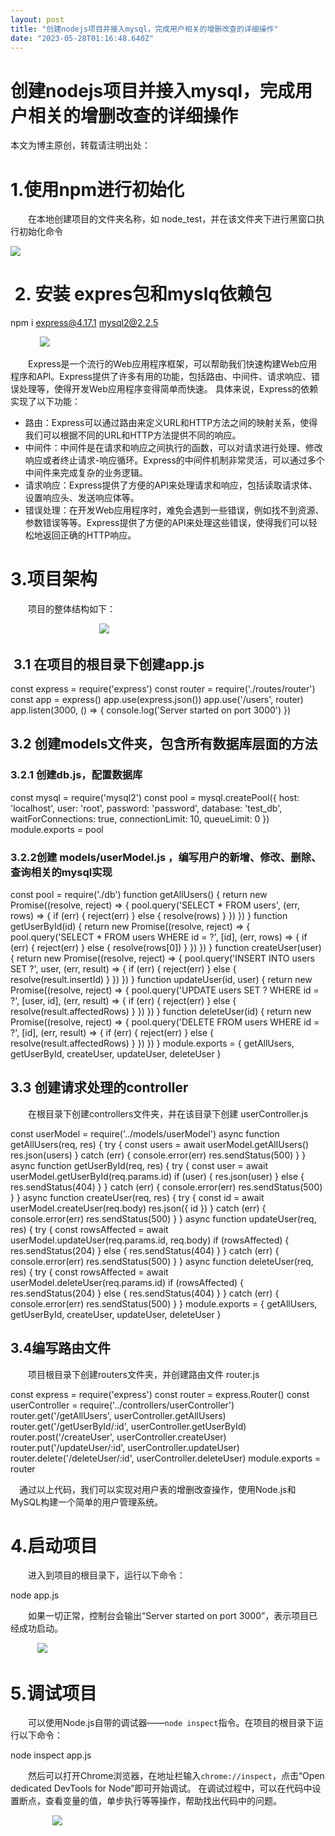 ```yaml
---
layout: post
title: "创建nodejs项目并接入mysql，完成用户相关的增删改查的详细操作"
date: "2023-05-28T01:16:48.640Z"
---
```

创建nodejs项目并接入mysql，完成用户相关的增删改查的详细操作
===================================

本文为博主原创，转载请注明出处：

1.使用npm进行初始化
============

　　在本地创建项目的文件夹名称，如 node\_test，并在该文件夹下进行黑窗口执行初始化命令

![](https://img2023.cnblogs.com/blog/1110857/202305/1110857-20230527233734036-1027130084.png)

 2. 安装 expres包和myslq依赖包
=======================

npm i express@4.17.1 mysql2@2.2.5

            ![](https://img2023.cnblogs.com/blog/1110857/202305/1110857-20230527234104665-1136401817.png)

　　Express是一个流行的Web应用程序框架，可以帮助我们快速构建Web应用程序和API。Express提供了许多有用的功能，包括路由、中间件、请求响应、错误处理等，使得开发Web应用程序变得简单而快速。 具体来说，Express的依赖实现了以下功能：

*   路由：Express可以通过路由来定义URL和HTTP方法之间的映射关系，使得我们可以根据不同的URL和HTTP方法提供不同的响应。
*   中间件：中间件是在请求和响应之间执行的函数，可以对请求进行处理、修改响应或者终止请求-响应循环。Express的中间件机制非常灵活，可以通过多个中间件来完成复杂的业务逻辑。
*   请求响应：Express提供了方便的API来处理请求和响应，包括读取请求体、设置响应头、发送响应体等。
*   错误处理：在开发Web应用程序时，难免会遇到一些错误，例如找不到资源、参数错误等等。Express提供了方便的API来处理这些错误，使得我们可以轻松地返回正确的HTTP响应。

3.项目架构
======

　　项目的整体结构如下：

                                    ![](https://img2023.cnblogs.com/blog/1110857/202305/1110857-20230527234356565-1462676973.png)

 3.1 在项目的根目录下创建app.js
---------------------

const express = require('express')
const router \= require('./routes/router')
const app \= express()
app.use(express.json())
app.use('/users', router)
app.listen(3000, () => {
  console.log('Server started on port 3000')
})

3.2 创建models文件夹，包含所有数据库层面的方法
----------------------------

### 3.2.1 创建db.js，配置数据库

const mysql = require('mysql2')
const pool \= mysql.createPool({
  host: 'localhost',
  user: 'root',
  password: 'password',
  database: 'test\_db',
  waitForConnections: true,
  connectionLimit: 10,
  queueLimit: 0
})
module.exports \= pool

### 3.2.2创建 models/userModel.js ，编写用户的新增、修改、删除、查询相关的mysql实现

const pool = require('./db')
function getAllUsers() {
  return new Promise((resolve, reject) => {
    pool.query('SELECT \* FROM users', (err, rows) => {
      if (err) {
        reject(err)
      } else {
        resolve(rows)
      }
    })
  })
}
function getUserById(id) {
  return new Promise((resolve, reject) => {
    pool.query('SELECT \* FROM users WHERE id = ?', \[id\], (err, rows) => {
      if (err) {
        reject(err)
      } else {
        resolve(rows\[0\])
      }
    })
  })
}
function createUser(user) {
  return new Promise((resolve, reject) => {
    pool.query('INSERT INTO users SET ?', user, (err, result) => {
      if (err) {
        reject(err)
      } else {
        resolve(result.insertId)
      }
    })
  })
}
function updateUser(id, user) {
  return new Promise((resolve, reject) => {
    pool.query('UPDATE users SET ? WHERE id = ?', \[user, id\], (err, result) => {
      if (err) {
        reject(err)
      } else {
        resolve(result.affectedRows)
      }
    })
  })
}
function deleteUser(id) {
  return new Promise((resolve, reject) => {
    pool.query('DELETE FROM users WHERE id = ?', \[id\], (err, result) => {
      if (err) {
        reject(err)
      } else {
        resolve(result.affectedRows)
      }
    })
  })
}
module.exports \= {
  getAllUsers,
  getUserById,
  createUser,
  updateUser,
  deleteUser
}

3.3 创建请求处理的controller
---------------------

　　在根目录下创建controllers文件夹，并在该目录下创建 userController.js

const userModel = require('../models/userModel')
async function getAllUsers(req, res) {
  try {
    const users \= await userModel.getAllUsers()
    res.json(users)
  } catch (err) {
    console.error(err)
    res.sendStatus(500)
  }
}
async function getUserById(req, res) {
  try {
    const user \= await userModel.getUserById(req.params.id)
    if (user) {
      res.json(user)
    } else {
      res.sendStatus(404)
    }
  } catch (err) {
    console.error(err)
    res.sendStatus(500)
  }
}
async function createUser(req, res) {
  try {
    const id \= await userModel.createUser(req.body)
    res.json({ id })
  } catch (err) {
    console.error(err)
    res.sendStatus(500)
  }
}
async function updateUser(req, res) {
  try {
    const rowsAffected \= await userModel.updateUser(req.params.id, req.body)
    if (rowsAffected) {
      res.sendStatus(204)
    } else {
      res.sendStatus(404)
    }
  } catch (err) {
    console.error(err)
    res.sendStatus(500)
  }
}
async function deleteUser(req, res) {
  try {
    const rowsAffected \= await userModel.deleteUser(req.params.id)
    if (rowsAffected) {
      res.sendStatus(204)
    } else {
      res.sendStatus(404)
    }
  } catch (err) {
    console.error(err)
    res.sendStatus(500)
  }
}
module.exports \= {
  getAllUsers,
  getUserById,
  createUser,
  updateUser,
  deleteUser
}

3.4编写路由文件
---------

　　项目根目录下创建routers文件夹，并创建路由文件 router.js

const express = require('express')
const router \= express.Router()
const userController \= require('../controllers/userController')
router.get('/getAllUsers', userController.getAllUsers)
router.get('/getUserById/:id', userController.getUserById)
router.post('/createUser', userController.createUser)
router.put('/updateUser/:id', userController.updateUser)
router.delete('/deleteUser/:id', userController.deleteUser)
module.exports \= router

　通过以上代码，我们可以实现对用户表的增删改查操作，使用Node.js和MySQL构建一个简单的用户管理系统。　

4.启动项目
======

　　进入到项目的根目录下，运行以下命令：

node app.js

　　如果一切正常，控制台会输出“Server started on port 3000”，表示项目已经成功启动。   

           ![](https://img2023.cnblogs.com/blog/1110857/202305/1110857-20230527235830919-1572254818.png)

5.调试项目
======

　　可以使用Node.js自带的调试器——`node inspect`指令。在项目的根目录下运行以下命令：

node inspect app.js

　　然后可以打开Chrome浏览器，在地址栏输入`chrome://inspect`，点击“Open dedicated DevTools for Node”即可开始调试。 在调试过程中，可以在代码中设置断点，查看变量的值，单步执行等等操作，帮助找出代码中的问题。　

                 ![](https://img2023.cnblogs.com/blog/1110857/202305/1110857-20230527235709268-1689667654.png)